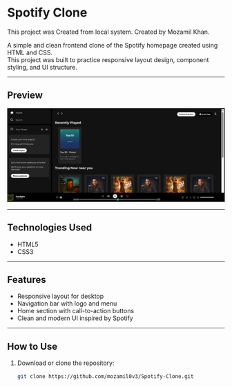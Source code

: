 #  Spotify Clone

This project was Created from local system.
Created by Mozamil Khan.



A simple and clean frontend clone of the Spotify homepage created using HTML and CSS.  
This project was built to practice responsive layout design, component styling, and UI structure.

---

##  Preview

![Spotify Clone Screenshot](Screenshot%202025-07-02%20150714.png)

---

##  Technologies Used

- HTML5  
- CSS3  

---

##  Features

- Responsive layout for desktop  
- Navigation bar with logo and menu  
- Home section with call-to-action buttons  
- Clean and modern UI inspired by Spotify  

---

##  How to Use

1. Download or clone the repository:
   ```bash
   git clone https://github.com/mozamil0v3/Spotify-Clone.git